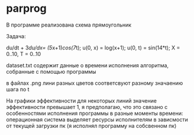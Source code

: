 # parprog
В программе реализована схема прямоугольник

Задача:

du/dt + 3*du/dx= (5*x+1)*cos(7*t); u(0, x) = log(x+1); u(0, t) = sin(14*t); X = 0..10, T = 0..10

dataset.txt содержит данные о времени исполнения алгоритма, собранные с помощью программы 

в файлах .png лини разных цветов соответсвуют разному значаению шага по t

На графики эффективности для некоторых линий значение эффективности превышает 1, я предполагаю, 
что это  связано с особенностями исполнения программы в разные моменты времени:
операционная система выделяет ресурсы исполнителям в зависмости от текущей загрузки пк (я исполнял программу на собсвенном пк)  
